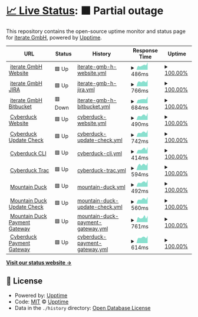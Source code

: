 # [📈 Live Status](https://iterate-ch.github.io/upptime/): <!--live status--> **🟧 Partial outage**

This repository contains the open-source uptime monitor and status page for [iterate GmbH](https://iterate.ch), powered by [Upptime](https://iterate-ch.github.io/upptime/).

<!--start: status pages-->
<!-- This summary is generated by Upptime (https://github.com/upptime/upptime) -->
<!-- Do not edit this manually, your changes will be overwritten -->
<!-- prettier-ignore -->
| URL | Status | History | Response Time | Uptime |
| --- | ------ | ------- | ------------- | ------ |
| <img alt="" src="https://favicons.githubusercontent.com/iterate.ch" height="13"> [iterate GmbH Website](https://iterate.ch/) | 🟩 Up | [iterate-gmb-h-website.yml](https://github.com/iterate-ch/upptime/commits/HEAD/history/iterate-gmb-h-website.yml) | <details><summary><img alt="Response time graph" src="./graphs/iterate-gmb-h-website/response-time-week.png" height="20"> 486ms</summary><br><a href="https://iterate-ch.github.io/upptime/history/iterate-gmb-h-website"><img alt="Response time 479" src="https://img.shields.io/endpoint?url=https%3A%2F%2Fraw.githubusercontent.com%2Fiterate-ch%2Fupptime%2FHEAD%2Fapi%2Fiterate-gmb-h-website%2Fresponse-time.json"></a><br><a href="https://iterate-ch.github.io/upptime/history/iterate-gmb-h-website"><img alt="24-hour response time 793" src="https://img.shields.io/endpoint?url=https%3A%2F%2Fraw.githubusercontent.com%2Fiterate-ch%2Fupptime%2FHEAD%2Fapi%2Fiterate-gmb-h-website%2Fresponse-time-day.json"></a><br><a href="https://iterate-ch.github.io/upptime/history/iterate-gmb-h-website"><img alt="7-day response time 486" src="https://img.shields.io/endpoint?url=https%3A%2F%2Fraw.githubusercontent.com%2Fiterate-ch%2Fupptime%2FHEAD%2Fapi%2Fiterate-gmb-h-website%2Fresponse-time-week.json"></a><br><a href="https://iterate-ch.github.io/upptime/history/iterate-gmb-h-website"><img alt="30-day response time 424" src="https://img.shields.io/endpoint?url=https%3A%2F%2Fraw.githubusercontent.com%2Fiterate-ch%2Fupptime%2FHEAD%2Fapi%2Fiterate-gmb-h-website%2Fresponse-time-month.json"></a><br><a href="https://iterate-ch.github.io/upptime/history/iterate-gmb-h-website"><img alt="1-year response time 479" src="https://img.shields.io/endpoint?url=https%3A%2F%2Fraw.githubusercontent.com%2Fiterate-ch%2Fupptime%2FHEAD%2Fapi%2Fiterate-gmb-h-website%2Fresponse-time-year.json"></a></details> | <details><summary><a href="https://iterate-ch.github.io/upptime/history/iterate-gmb-h-website">100.00%</a></summary><a href="https://iterate-ch.github.io/upptime/history/iterate-gmb-h-website"><img alt="All-time uptime 99.98%" src="https://img.shields.io/endpoint?url=https%3A%2F%2Fraw.githubusercontent.com%2Fiterate-ch%2Fupptime%2FHEAD%2Fapi%2Fiterate-gmb-h-website%2Fuptime.json"></a><br><a href="https://iterate-ch.github.io/upptime/history/iterate-gmb-h-website"><img alt="24-hour uptime 100.00%" src="https://img.shields.io/endpoint?url=https%3A%2F%2Fraw.githubusercontent.com%2Fiterate-ch%2Fupptime%2FHEAD%2Fapi%2Fiterate-gmb-h-website%2Fuptime-day.json"></a><br><a href="https://iterate-ch.github.io/upptime/history/iterate-gmb-h-website"><img alt="7-day uptime 100.00%" src="https://img.shields.io/endpoint?url=https%3A%2F%2Fraw.githubusercontent.com%2Fiterate-ch%2Fupptime%2FHEAD%2Fapi%2Fiterate-gmb-h-website%2Fuptime-week.json"></a><br><a href="https://iterate-ch.github.io/upptime/history/iterate-gmb-h-website"><img alt="30-day uptime 100.00%" src="https://img.shields.io/endpoint?url=https%3A%2F%2Fraw.githubusercontent.com%2Fiterate-ch%2Fupptime%2FHEAD%2Fapi%2Fiterate-gmb-h-website%2Fuptime-month.json"></a><br><a href="https://iterate-ch.github.io/upptime/history/iterate-gmb-h-website"><img alt="1-year uptime 99.98%" src="https://img.shields.io/endpoint?url=https%3A%2F%2Fraw.githubusercontent.com%2Fiterate-ch%2Fupptime%2FHEAD%2Fapi%2Fiterate-gmb-h-website%2Fuptime-year.json"></a></details>
| <img alt="" src="https://favicons.githubusercontent.com/jira.iterate.ch" height="13"> [iterate GmbH JIRA](https://jira.iterate.ch/) | 🟩 Up | [iterate-gmb-h-jira.yml](https://github.com/iterate-ch/upptime/commits/HEAD/history/iterate-gmb-h-jira.yml) | <details><summary><img alt="Response time graph" src="./graphs/iterate-gmb-h-jira/response-time-week.png" height="20"> 766ms</summary><br><a href="https://iterate-ch.github.io/upptime/history/iterate-gmb-h-jira"><img alt="Response time 801" src="https://img.shields.io/endpoint?url=https%3A%2F%2Fraw.githubusercontent.com%2Fiterate-ch%2Fupptime%2FHEAD%2Fapi%2Fiterate-gmb-h-jira%2Fresponse-time.json"></a><br><a href="https://iterate-ch.github.io/upptime/history/iterate-gmb-h-jira"><img alt="24-hour response time 1037" src="https://img.shields.io/endpoint?url=https%3A%2F%2Fraw.githubusercontent.com%2Fiterate-ch%2Fupptime%2FHEAD%2Fapi%2Fiterate-gmb-h-jira%2Fresponse-time-day.json"></a><br><a href="https://iterate-ch.github.io/upptime/history/iterate-gmb-h-jira"><img alt="7-day response time 766" src="https://img.shields.io/endpoint?url=https%3A%2F%2Fraw.githubusercontent.com%2Fiterate-ch%2Fupptime%2FHEAD%2Fapi%2Fiterate-gmb-h-jira%2Fresponse-time-week.json"></a><br><a href="https://iterate-ch.github.io/upptime/history/iterate-gmb-h-jira"><img alt="30-day response time 854" src="https://img.shields.io/endpoint?url=https%3A%2F%2Fraw.githubusercontent.com%2Fiterate-ch%2Fupptime%2FHEAD%2Fapi%2Fiterate-gmb-h-jira%2Fresponse-time-month.json"></a><br><a href="https://iterate-ch.github.io/upptime/history/iterate-gmb-h-jira"><img alt="1-year response time 801" src="https://img.shields.io/endpoint?url=https%3A%2F%2Fraw.githubusercontent.com%2Fiterate-ch%2Fupptime%2FHEAD%2Fapi%2Fiterate-gmb-h-jira%2Fresponse-time-year.json"></a></details> | <details><summary><a href="https://iterate-ch.github.io/upptime/history/iterate-gmb-h-jira">100.00%</a></summary><a href="https://iterate-ch.github.io/upptime/history/iterate-gmb-h-jira"><img alt="All-time uptime 99.11%" src="https://img.shields.io/endpoint?url=https%3A%2F%2Fraw.githubusercontent.com%2Fiterate-ch%2Fupptime%2FHEAD%2Fapi%2Fiterate-gmb-h-jira%2Fuptime.json"></a><br><a href="https://iterate-ch.github.io/upptime/history/iterate-gmb-h-jira"><img alt="24-hour uptime 100.00%" src="https://img.shields.io/endpoint?url=https%3A%2F%2Fraw.githubusercontent.com%2Fiterate-ch%2Fupptime%2FHEAD%2Fapi%2Fiterate-gmb-h-jira%2Fuptime-day.json"></a><br><a href="https://iterate-ch.github.io/upptime/history/iterate-gmb-h-jira"><img alt="7-day uptime 100.00%" src="https://img.shields.io/endpoint?url=https%3A%2F%2Fraw.githubusercontent.com%2Fiterate-ch%2Fupptime%2FHEAD%2Fapi%2Fiterate-gmb-h-jira%2Fuptime-week.json"></a><br><a href="https://iterate-ch.github.io/upptime/history/iterate-gmb-h-jira"><img alt="30-day uptime 99.02%" src="https://img.shields.io/endpoint?url=https%3A%2F%2Fraw.githubusercontent.com%2Fiterate-ch%2Fupptime%2FHEAD%2Fapi%2Fiterate-gmb-h-jira%2Fuptime-month.json"></a><br><a href="https://iterate-ch.github.io/upptime/history/iterate-gmb-h-jira"><img alt="1-year uptime 99.11%" src="https://img.shields.io/endpoint?url=https%3A%2F%2Fraw.githubusercontent.com%2Fiterate-ch%2Fupptime%2FHEAD%2Fapi%2Fiterate-gmb-h-jira%2Fuptime-year.json"></a></details>
| <img alt="" src="https://favicons.githubusercontent.com/g.iterate.ch" height="13"> [iterate GmbH Bitbucket](https://g.iterate.ch/) | 🟥 Down | [iterate-gmb-h-bitbucket.yml](https://github.com/iterate-ch/upptime/commits/HEAD/history/iterate-gmb-h-bitbucket.yml) | <details><summary><img alt="Response time graph" src="./graphs/iterate-gmb-h-bitbucket/response-time-week.png" height="20"> 684ms</summary><br><a href="https://iterate-ch.github.io/upptime/history/iterate-gmb-h-bitbucket"><img alt="Response time 656" src="https://img.shields.io/endpoint?url=https%3A%2F%2Fraw.githubusercontent.com%2Fiterate-ch%2Fupptime%2FHEAD%2Fapi%2Fiterate-gmb-h-bitbucket%2Fresponse-time.json"></a><br><a href="https://iterate-ch.github.io/upptime/history/iterate-gmb-h-bitbucket"><img alt="24-hour response time 1060" src="https://img.shields.io/endpoint?url=https%3A%2F%2Fraw.githubusercontent.com%2Fiterate-ch%2Fupptime%2FHEAD%2Fapi%2Fiterate-gmb-h-bitbucket%2Fresponse-time-day.json"></a><br><a href="https://iterate-ch.github.io/upptime/history/iterate-gmb-h-bitbucket"><img alt="7-day response time 684" src="https://img.shields.io/endpoint?url=https%3A%2F%2Fraw.githubusercontent.com%2Fiterate-ch%2Fupptime%2FHEAD%2Fapi%2Fiterate-gmb-h-bitbucket%2Fresponse-time-week.json"></a><br><a href="https://iterate-ch.github.io/upptime/history/iterate-gmb-h-bitbucket"><img alt="30-day response time 661" src="https://img.shields.io/endpoint?url=https%3A%2F%2Fraw.githubusercontent.com%2Fiterate-ch%2Fupptime%2FHEAD%2Fapi%2Fiterate-gmb-h-bitbucket%2Fresponse-time-month.json"></a><br><a href="https://iterate-ch.github.io/upptime/history/iterate-gmb-h-bitbucket"><img alt="1-year response time 656" src="https://img.shields.io/endpoint?url=https%3A%2F%2Fraw.githubusercontent.com%2Fiterate-ch%2Fupptime%2FHEAD%2Fapi%2Fiterate-gmb-h-bitbucket%2Fresponse-time-year.json"></a></details> | <details><summary><a href="https://iterate-ch.github.io/upptime/history/iterate-gmb-h-bitbucket">100.00%</a></summary><a href="https://iterate-ch.github.io/upptime/history/iterate-gmb-h-bitbucket"><img alt="All-time uptime 77.23%" src="https://img.shields.io/endpoint?url=https%3A%2F%2Fraw.githubusercontent.com%2Fiterate-ch%2Fupptime%2FHEAD%2Fapi%2Fiterate-gmb-h-bitbucket%2Fuptime.json"></a><br><a href="https://iterate-ch.github.io/upptime/history/iterate-gmb-h-bitbucket"><img alt="24-hour uptime 100.00%" src="https://img.shields.io/endpoint?url=https%3A%2F%2Fraw.githubusercontent.com%2Fiterate-ch%2Fupptime%2FHEAD%2Fapi%2Fiterate-gmb-h-bitbucket%2Fuptime-day.json"></a><br><a href="https://iterate-ch.github.io/upptime/history/iterate-gmb-h-bitbucket"><img alt="7-day uptime 100.00%" src="https://img.shields.io/endpoint?url=https%3A%2F%2Fraw.githubusercontent.com%2Fiterate-ch%2Fupptime%2FHEAD%2Fapi%2Fiterate-gmb-h-bitbucket%2Fuptime-week.json"></a><br><a href="https://iterate-ch.github.io/upptime/history/iterate-gmb-h-bitbucket"><img alt="30-day uptime 100.00%" src="https://img.shields.io/endpoint?url=https%3A%2F%2Fraw.githubusercontent.com%2Fiterate-ch%2Fupptime%2FHEAD%2Fapi%2Fiterate-gmb-h-bitbucket%2Fuptime-month.json"></a><br><a href="https://iterate-ch.github.io/upptime/history/iterate-gmb-h-bitbucket"><img alt="1-year uptime 77.23%" src="https://img.shields.io/endpoint?url=https%3A%2F%2Fraw.githubusercontent.com%2Fiterate-ch%2Fupptime%2FHEAD%2Fapi%2Fiterate-gmb-h-bitbucket%2Fuptime-year.json"></a></details>
| <img alt="" src="https://favicons.githubusercontent.com/cyberduck.io" height="13"> [Cyberduck Website](https://cyberduck.io/) | 🟩 Up | [cyberduck-website.yml](https://github.com/iterate-ch/upptime/commits/HEAD/history/cyberduck-website.yml) | <details><summary><img alt="Response time graph" src="./graphs/cyberduck-website/response-time-week.png" height="20"> 490ms</summary><br><a href="https://iterate-ch.github.io/upptime/history/cyberduck-website"><img alt="Response time 469" src="https://img.shields.io/endpoint?url=https%3A%2F%2Fraw.githubusercontent.com%2Fiterate-ch%2Fupptime%2FHEAD%2Fapi%2Fcyberduck-website%2Fresponse-time.json"></a><br><a href="https://iterate-ch.github.io/upptime/history/cyberduck-website"><img alt="24-hour response time 735" src="https://img.shields.io/endpoint?url=https%3A%2F%2Fraw.githubusercontent.com%2Fiterate-ch%2Fupptime%2FHEAD%2Fapi%2Fcyberduck-website%2Fresponse-time-day.json"></a><br><a href="https://iterate-ch.github.io/upptime/history/cyberduck-website"><img alt="7-day response time 490" src="https://img.shields.io/endpoint?url=https%3A%2F%2Fraw.githubusercontent.com%2Fiterate-ch%2Fupptime%2FHEAD%2Fapi%2Fcyberduck-website%2Fresponse-time-week.json"></a><br><a href="https://iterate-ch.github.io/upptime/history/cyberduck-website"><img alt="30-day response time 452" src="https://img.shields.io/endpoint?url=https%3A%2F%2Fraw.githubusercontent.com%2Fiterate-ch%2Fupptime%2FHEAD%2Fapi%2Fcyberduck-website%2Fresponse-time-month.json"></a><br><a href="https://iterate-ch.github.io/upptime/history/cyberduck-website"><img alt="1-year response time 469" src="https://img.shields.io/endpoint?url=https%3A%2F%2Fraw.githubusercontent.com%2Fiterate-ch%2Fupptime%2FHEAD%2Fapi%2Fcyberduck-website%2Fresponse-time-year.json"></a></details> | <details><summary><a href="https://iterate-ch.github.io/upptime/history/cyberduck-website">100.00%</a></summary><a href="https://iterate-ch.github.io/upptime/history/cyberduck-website"><img alt="All-time uptime 99.98%" src="https://img.shields.io/endpoint?url=https%3A%2F%2Fraw.githubusercontent.com%2Fiterate-ch%2Fupptime%2FHEAD%2Fapi%2Fcyberduck-website%2Fuptime.json"></a><br><a href="https://iterate-ch.github.io/upptime/history/cyberduck-website"><img alt="24-hour uptime 100.00%" src="https://img.shields.io/endpoint?url=https%3A%2F%2Fraw.githubusercontent.com%2Fiterate-ch%2Fupptime%2FHEAD%2Fapi%2Fcyberduck-website%2Fuptime-day.json"></a><br><a href="https://iterate-ch.github.io/upptime/history/cyberduck-website"><img alt="7-day uptime 100.00%" src="https://img.shields.io/endpoint?url=https%3A%2F%2Fraw.githubusercontent.com%2Fiterate-ch%2Fupptime%2FHEAD%2Fapi%2Fcyberduck-website%2Fuptime-week.json"></a><br><a href="https://iterate-ch.github.io/upptime/history/cyberduck-website"><img alt="30-day uptime 100.00%" src="https://img.shields.io/endpoint?url=https%3A%2F%2Fraw.githubusercontent.com%2Fiterate-ch%2Fupptime%2FHEAD%2Fapi%2Fcyberduck-website%2Fuptime-month.json"></a><br><a href="https://iterate-ch.github.io/upptime/history/cyberduck-website"><img alt="1-year uptime 99.98%" src="https://img.shields.io/endpoint?url=https%3A%2F%2Fraw.githubusercontent.com%2Fiterate-ch%2Fupptime%2FHEAD%2Fapi%2Fcyberduck-website%2Fuptime-year.json"></a></details>
| <img alt="" src="https://favicons.githubusercontent.com/version.cyberduck.io" height="13"> [Cyberduck Update Check](https://version.cyberduck.io/) | 🟩 Up | [cyberduck-update-check.yml](https://github.com/iterate-ch/upptime/commits/HEAD/history/cyberduck-update-check.yml) | <details><summary><img alt="Response time graph" src="./graphs/cyberduck-update-check/response-time-week.png" height="20"> 742ms</summary><br><a href="https://iterate-ch.github.io/upptime/history/cyberduck-update-check"><img alt="Response time 700" src="https://img.shields.io/endpoint?url=https%3A%2F%2Fraw.githubusercontent.com%2Fiterate-ch%2Fupptime%2FHEAD%2Fapi%2Fcyberduck-update-check%2Fresponse-time.json"></a><br><a href="https://iterate-ch.github.io/upptime/history/cyberduck-update-check"><img alt="24-hour response time 1103" src="https://img.shields.io/endpoint?url=https%3A%2F%2Fraw.githubusercontent.com%2Fiterate-ch%2Fupptime%2FHEAD%2Fapi%2Fcyberduck-update-check%2Fresponse-time-day.json"></a><br><a href="https://iterate-ch.github.io/upptime/history/cyberduck-update-check"><img alt="7-day response time 742" src="https://img.shields.io/endpoint?url=https%3A%2F%2Fraw.githubusercontent.com%2Fiterate-ch%2Fupptime%2FHEAD%2Fapi%2Fcyberduck-update-check%2Fresponse-time-week.json"></a><br><a href="https://iterate-ch.github.io/upptime/history/cyberduck-update-check"><img alt="30-day response time 688" src="https://img.shields.io/endpoint?url=https%3A%2F%2Fraw.githubusercontent.com%2Fiterate-ch%2Fupptime%2FHEAD%2Fapi%2Fcyberduck-update-check%2Fresponse-time-month.json"></a><br><a href="https://iterate-ch.github.io/upptime/history/cyberduck-update-check"><img alt="1-year response time 700" src="https://img.shields.io/endpoint?url=https%3A%2F%2Fraw.githubusercontent.com%2Fiterate-ch%2Fupptime%2FHEAD%2Fapi%2Fcyberduck-update-check%2Fresponse-time-year.json"></a></details> | <details><summary><a href="https://iterate-ch.github.io/upptime/history/cyberduck-update-check">100.00%</a></summary><a href="https://iterate-ch.github.io/upptime/history/cyberduck-update-check"><img alt="All-time uptime 99.97%" src="https://img.shields.io/endpoint?url=https%3A%2F%2Fraw.githubusercontent.com%2Fiterate-ch%2Fupptime%2FHEAD%2Fapi%2Fcyberduck-update-check%2Fuptime.json"></a><br><a href="https://iterate-ch.github.io/upptime/history/cyberduck-update-check"><img alt="24-hour uptime 100.00%" src="https://img.shields.io/endpoint?url=https%3A%2F%2Fraw.githubusercontent.com%2Fiterate-ch%2Fupptime%2FHEAD%2Fapi%2Fcyberduck-update-check%2Fuptime-day.json"></a><br><a href="https://iterate-ch.github.io/upptime/history/cyberduck-update-check"><img alt="7-day uptime 100.00%" src="https://img.shields.io/endpoint?url=https%3A%2F%2Fraw.githubusercontent.com%2Fiterate-ch%2Fupptime%2FHEAD%2Fapi%2Fcyberduck-update-check%2Fuptime-week.json"></a><br><a href="https://iterate-ch.github.io/upptime/history/cyberduck-update-check"><img alt="30-day uptime 100.00%" src="https://img.shields.io/endpoint?url=https%3A%2F%2Fraw.githubusercontent.com%2Fiterate-ch%2Fupptime%2FHEAD%2Fapi%2Fcyberduck-update-check%2Fuptime-month.json"></a><br><a href="https://iterate-ch.github.io/upptime/history/cyberduck-update-check"><img alt="1-year uptime 99.97%" src="https://img.shields.io/endpoint?url=https%3A%2F%2Fraw.githubusercontent.com%2Fiterate-ch%2Fupptime%2FHEAD%2Fapi%2Fcyberduck-update-check%2Fuptime-year.json"></a></details>
| <img alt="" src="https://favicons.githubusercontent.com/duck.sh" height="13"> [Cyberduck CLI](https://duck.sh/) | 🟩 Up | [cyberduck-cli.yml](https://github.com/iterate-ch/upptime/commits/HEAD/history/cyberduck-cli.yml) | <details><summary><img alt="Response time graph" src="./graphs/cyberduck-cli/response-time-week.png" height="20"> 414ms</summary><br><a href="https://iterate-ch.github.io/upptime/history/cyberduck-cli"><img alt="Response time 409" src="https://img.shields.io/endpoint?url=https%3A%2F%2Fraw.githubusercontent.com%2Fiterate-ch%2Fupptime%2FHEAD%2Fapi%2Fcyberduck-cli%2Fresponse-time.json"></a><br><a href="https://iterate-ch.github.io/upptime/history/cyberduck-cli"><img alt="24-hour response time 612" src="https://img.shields.io/endpoint?url=https%3A%2F%2Fraw.githubusercontent.com%2Fiterate-ch%2Fupptime%2FHEAD%2Fapi%2Fcyberduck-cli%2Fresponse-time-day.json"></a><br><a href="https://iterate-ch.github.io/upptime/history/cyberduck-cli"><img alt="7-day response time 414" src="https://img.shields.io/endpoint?url=https%3A%2F%2Fraw.githubusercontent.com%2Fiterate-ch%2Fupptime%2FHEAD%2Fapi%2Fcyberduck-cli%2Fresponse-time-week.json"></a><br><a href="https://iterate-ch.github.io/upptime/history/cyberduck-cli"><img alt="30-day response time 394" src="https://img.shields.io/endpoint?url=https%3A%2F%2Fraw.githubusercontent.com%2Fiterate-ch%2Fupptime%2FHEAD%2Fapi%2Fcyberduck-cli%2Fresponse-time-month.json"></a><br><a href="https://iterate-ch.github.io/upptime/history/cyberduck-cli"><img alt="1-year response time 409" src="https://img.shields.io/endpoint?url=https%3A%2F%2Fraw.githubusercontent.com%2Fiterate-ch%2Fupptime%2FHEAD%2Fapi%2Fcyberduck-cli%2Fresponse-time-year.json"></a></details> | <details><summary><a href="https://iterate-ch.github.io/upptime/history/cyberduck-cli">100.00%</a></summary><a href="https://iterate-ch.github.io/upptime/history/cyberduck-cli"><img alt="All-time uptime 99.97%" src="https://img.shields.io/endpoint?url=https%3A%2F%2Fraw.githubusercontent.com%2Fiterate-ch%2Fupptime%2FHEAD%2Fapi%2Fcyberduck-cli%2Fuptime.json"></a><br><a href="https://iterate-ch.github.io/upptime/history/cyberduck-cli"><img alt="24-hour uptime 100.00%" src="https://img.shields.io/endpoint?url=https%3A%2F%2Fraw.githubusercontent.com%2Fiterate-ch%2Fupptime%2FHEAD%2Fapi%2Fcyberduck-cli%2Fuptime-day.json"></a><br><a href="https://iterate-ch.github.io/upptime/history/cyberduck-cli"><img alt="7-day uptime 100.00%" src="https://img.shields.io/endpoint?url=https%3A%2F%2Fraw.githubusercontent.com%2Fiterate-ch%2Fupptime%2FHEAD%2Fapi%2Fcyberduck-cli%2Fuptime-week.json"></a><br><a href="https://iterate-ch.github.io/upptime/history/cyberduck-cli"><img alt="30-day uptime 100.00%" src="https://img.shields.io/endpoint?url=https%3A%2F%2Fraw.githubusercontent.com%2Fiterate-ch%2Fupptime%2FHEAD%2Fapi%2Fcyberduck-cli%2Fuptime-month.json"></a><br><a href="https://iterate-ch.github.io/upptime/history/cyberduck-cli"><img alt="1-year uptime 99.97%" src="https://img.shields.io/endpoint?url=https%3A%2F%2Fraw.githubusercontent.com%2Fiterate-ch%2Fupptime%2FHEAD%2Fapi%2Fcyberduck-cli%2Fuptime-year.json"></a></details>
| <img alt="" src="https://favicons.githubusercontent.com/trac.cyberduck.io" height="13"> [Cyberduck Trac](https://trac.cyberduck.io/) | 🟩 Up | [cyberduck-trac.yml](https://github.com/iterate-ch/upptime/commits/HEAD/history/cyberduck-trac.yml) | <details><summary><img alt="Response time graph" src="./graphs/cyberduck-trac/response-time-week.png" height="20"> 594ms</summary><br><a href="https://iterate-ch.github.io/upptime/history/cyberduck-trac"><img alt="Response time 566" src="https://img.shields.io/endpoint?url=https%3A%2F%2Fraw.githubusercontent.com%2Fiterate-ch%2Fupptime%2FHEAD%2Fapi%2Fcyberduck-trac%2Fresponse-time.json"></a><br><a href="https://iterate-ch.github.io/upptime/history/cyberduck-trac"><img alt="24-hour response time 773" src="https://img.shields.io/endpoint?url=https%3A%2F%2Fraw.githubusercontent.com%2Fiterate-ch%2Fupptime%2FHEAD%2Fapi%2Fcyberduck-trac%2Fresponse-time-day.json"></a><br><a href="https://iterate-ch.github.io/upptime/history/cyberduck-trac"><img alt="7-day response time 594" src="https://img.shields.io/endpoint?url=https%3A%2F%2Fraw.githubusercontent.com%2Fiterate-ch%2Fupptime%2FHEAD%2Fapi%2Fcyberduck-trac%2Fresponse-time-week.json"></a><br><a href="https://iterate-ch.github.io/upptime/history/cyberduck-trac"><img alt="30-day response time 552" src="https://img.shields.io/endpoint?url=https%3A%2F%2Fraw.githubusercontent.com%2Fiterate-ch%2Fupptime%2FHEAD%2Fapi%2Fcyberduck-trac%2Fresponse-time-month.json"></a><br><a href="https://iterate-ch.github.io/upptime/history/cyberduck-trac"><img alt="1-year response time 566" src="https://img.shields.io/endpoint?url=https%3A%2F%2Fraw.githubusercontent.com%2Fiterate-ch%2Fupptime%2FHEAD%2Fapi%2Fcyberduck-trac%2Fresponse-time-year.json"></a></details> | <details><summary><a href="https://iterate-ch.github.io/upptime/history/cyberduck-trac">100.00%</a></summary><a href="https://iterate-ch.github.io/upptime/history/cyberduck-trac"><img alt="All-time uptime 99.99%" src="https://img.shields.io/endpoint?url=https%3A%2F%2Fraw.githubusercontent.com%2Fiterate-ch%2Fupptime%2FHEAD%2Fapi%2Fcyberduck-trac%2Fuptime.json"></a><br><a href="https://iterate-ch.github.io/upptime/history/cyberduck-trac"><img alt="24-hour uptime 100.00%" src="https://img.shields.io/endpoint?url=https%3A%2F%2Fraw.githubusercontent.com%2Fiterate-ch%2Fupptime%2FHEAD%2Fapi%2Fcyberduck-trac%2Fuptime-day.json"></a><br><a href="https://iterate-ch.github.io/upptime/history/cyberduck-trac"><img alt="7-day uptime 100.00%" src="https://img.shields.io/endpoint?url=https%3A%2F%2Fraw.githubusercontent.com%2Fiterate-ch%2Fupptime%2FHEAD%2Fapi%2Fcyberduck-trac%2Fuptime-week.json"></a><br><a href="https://iterate-ch.github.io/upptime/history/cyberduck-trac"><img alt="30-day uptime 100.00%" src="https://img.shields.io/endpoint?url=https%3A%2F%2Fraw.githubusercontent.com%2Fiterate-ch%2Fupptime%2FHEAD%2Fapi%2Fcyberduck-trac%2Fuptime-month.json"></a><br><a href="https://iterate-ch.github.io/upptime/history/cyberduck-trac"><img alt="1-year uptime 99.99%" src="https://img.shields.io/endpoint?url=https%3A%2F%2Fraw.githubusercontent.com%2Fiterate-ch%2Fupptime%2FHEAD%2Fapi%2Fcyberduck-trac%2Fuptime-year.json"></a></details>
| <img alt="" src="https://favicons.githubusercontent.com/mountainduck.io" height="13"> [Mountain Duck](https://mountainduck.io/) | 🟩 Up | [mountain-duck.yml](https://github.com/iterate-ch/upptime/commits/HEAD/history/mountain-duck.yml) | <details><summary><img alt="Response time graph" src="./graphs/mountain-duck/response-time-week.png" height="20"> 492ms</summary><br><a href="https://iterate-ch.github.io/upptime/history/mountain-duck"><img alt="Response time 468" src="https://img.shields.io/endpoint?url=https%3A%2F%2Fraw.githubusercontent.com%2Fiterate-ch%2Fupptime%2FHEAD%2Fapi%2Fmountain-duck%2Fresponse-time.json"></a><br><a href="https://iterate-ch.github.io/upptime/history/mountain-duck"><img alt="24-hour response time 769" src="https://img.shields.io/endpoint?url=https%3A%2F%2Fraw.githubusercontent.com%2Fiterate-ch%2Fupptime%2FHEAD%2Fapi%2Fmountain-duck%2Fresponse-time-day.json"></a><br><a href="https://iterate-ch.github.io/upptime/history/mountain-duck"><img alt="7-day response time 492" src="https://img.shields.io/endpoint?url=https%3A%2F%2Fraw.githubusercontent.com%2Fiterate-ch%2Fupptime%2FHEAD%2Fapi%2Fmountain-duck%2Fresponse-time-week.json"></a><br><a href="https://iterate-ch.github.io/upptime/history/mountain-duck"><img alt="30-day response time 450" src="https://img.shields.io/endpoint?url=https%3A%2F%2Fraw.githubusercontent.com%2Fiterate-ch%2Fupptime%2FHEAD%2Fapi%2Fmountain-duck%2Fresponse-time-month.json"></a><br><a href="https://iterate-ch.github.io/upptime/history/mountain-duck"><img alt="1-year response time 468" src="https://img.shields.io/endpoint?url=https%3A%2F%2Fraw.githubusercontent.com%2Fiterate-ch%2Fupptime%2FHEAD%2Fapi%2Fmountain-duck%2Fresponse-time-year.json"></a></details> | <details><summary><a href="https://iterate-ch.github.io/upptime/history/mountain-duck">100.00%</a></summary><a href="https://iterate-ch.github.io/upptime/history/mountain-duck"><img alt="All-time uptime 99.97%" src="https://img.shields.io/endpoint?url=https%3A%2F%2Fraw.githubusercontent.com%2Fiterate-ch%2Fupptime%2FHEAD%2Fapi%2Fmountain-duck%2Fuptime.json"></a><br><a href="https://iterate-ch.github.io/upptime/history/mountain-duck"><img alt="24-hour uptime 100.00%" src="https://img.shields.io/endpoint?url=https%3A%2F%2Fraw.githubusercontent.com%2Fiterate-ch%2Fupptime%2FHEAD%2Fapi%2Fmountain-duck%2Fuptime-day.json"></a><br><a href="https://iterate-ch.github.io/upptime/history/mountain-duck"><img alt="7-day uptime 100.00%" src="https://img.shields.io/endpoint?url=https%3A%2F%2Fraw.githubusercontent.com%2Fiterate-ch%2Fupptime%2FHEAD%2Fapi%2Fmountain-duck%2Fuptime-week.json"></a><br><a href="https://iterate-ch.github.io/upptime/history/mountain-duck"><img alt="30-day uptime 100.00%" src="https://img.shields.io/endpoint?url=https%3A%2F%2Fraw.githubusercontent.com%2Fiterate-ch%2Fupptime%2FHEAD%2Fapi%2Fmountain-duck%2Fuptime-month.json"></a><br><a href="https://iterate-ch.github.io/upptime/history/mountain-duck"><img alt="1-year uptime 99.97%" src="https://img.shields.io/endpoint?url=https%3A%2F%2Fraw.githubusercontent.com%2Fiterate-ch%2Fupptime%2FHEAD%2Fapi%2Fmountain-duck%2Fuptime-year.json"></a></details>
| <img alt="" src="https://favicons.githubusercontent.com/version.mountainduck.io" height="13"> [Mountain Duck Update Check](https://version.mountainduck.io/) | 🟩 Up | [mountain-duck-update-check.yml](https://github.com/iterate-ch/upptime/commits/HEAD/history/mountain-duck-update-check.yml) | <details><summary><img alt="Response time graph" src="./graphs/mountain-duck-update-check/response-time-week.png" height="20"> 560ms</summary><br><a href="https://iterate-ch.github.io/upptime/history/mountain-duck-update-check"><img alt="Response time 537" src="https://img.shields.io/endpoint?url=https%3A%2F%2Fraw.githubusercontent.com%2Fiterate-ch%2Fupptime%2FHEAD%2Fapi%2Fmountain-duck-update-check%2Fresponse-time.json"></a><br><a href="https://iterate-ch.github.io/upptime/history/mountain-duck-update-check"><img alt="24-hour response time 807" src="https://img.shields.io/endpoint?url=https%3A%2F%2Fraw.githubusercontent.com%2Fiterate-ch%2Fupptime%2FHEAD%2Fapi%2Fmountain-duck-update-check%2Fresponse-time-day.json"></a><br><a href="https://iterate-ch.github.io/upptime/history/mountain-duck-update-check"><img alt="7-day response time 560" src="https://img.shields.io/endpoint?url=https%3A%2F%2Fraw.githubusercontent.com%2Fiterate-ch%2Fupptime%2FHEAD%2Fapi%2Fmountain-duck-update-check%2Fresponse-time-week.json"></a><br><a href="https://iterate-ch.github.io/upptime/history/mountain-duck-update-check"><img alt="30-day response time 530" src="https://img.shields.io/endpoint?url=https%3A%2F%2Fraw.githubusercontent.com%2Fiterate-ch%2Fupptime%2FHEAD%2Fapi%2Fmountain-duck-update-check%2Fresponse-time-month.json"></a><br><a href="https://iterate-ch.github.io/upptime/history/mountain-duck-update-check"><img alt="1-year response time 537" src="https://img.shields.io/endpoint?url=https%3A%2F%2Fraw.githubusercontent.com%2Fiterate-ch%2Fupptime%2FHEAD%2Fapi%2Fmountain-duck-update-check%2Fresponse-time-year.json"></a></details> | <details><summary><a href="https://iterate-ch.github.io/upptime/history/mountain-duck-update-check">100.00%</a></summary><a href="https://iterate-ch.github.io/upptime/history/mountain-duck-update-check"><img alt="All-time uptime 99.97%" src="https://img.shields.io/endpoint?url=https%3A%2F%2Fraw.githubusercontent.com%2Fiterate-ch%2Fupptime%2FHEAD%2Fapi%2Fmountain-duck-update-check%2Fuptime.json"></a><br><a href="https://iterate-ch.github.io/upptime/history/mountain-duck-update-check"><img alt="24-hour uptime 100.00%" src="https://img.shields.io/endpoint?url=https%3A%2F%2Fraw.githubusercontent.com%2Fiterate-ch%2Fupptime%2FHEAD%2Fapi%2Fmountain-duck-update-check%2Fuptime-day.json"></a><br><a href="https://iterate-ch.github.io/upptime/history/mountain-duck-update-check"><img alt="7-day uptime 100.00%" src="https://img.shields.io/endpoint?url=https%3A%2F%2Fraw.githubusercontent.com%2Fiterate-ch%2Fupptime%2FHEAD%2Fapi%2Fmountain-duck-update-check%2Fuptime-week.json"></a><br><a href="https://iterate-ch.github.io/upptime/history/mountain-duck-update-check"><img alt="30-day uptime 100.00%" src="https://img.shields.io/endpoint?url=https%3A%2F%2Fraw.githubusercontent.com%2Fiterate-ch%2Fupptime%2FHEAD%2Fapi%2Fmountain-duck-update-check%2Fuptime-month.json"></a><br><a href="https://iterate-ch.github.io/upptime/history/mountain-duck-update-check"><img alt="1-year uptime 99.97%" src="https://img.shields.io/endpoint?url=https%3A%2F%2Fraw.githubusercontent.com%2Fiterate-ch%2Fupptime%2FHEAD%2Fapi%2Fmountain-duck-update-check%2Fuptime-year.json"></a></details>
| <img alt="" src="https://favicons.githubusercontent.com/reg.mountainduck.io" height="13"> [Mountain Duck Payment Gateway](https://reg.mountainduck.io/payment) | 🟩 Up | [mountain-duck-payment-gateway.yml](https://github.com/iterate-ch/upptime/commits/HEAD/history/mountain-duck-payment-gateway.yml) | <details><summary><img alt="Response time graph" src="./graphs/mountain-duck-payment-gateway/response-time-week.png" height="20"> 761ms</summary><br><a href="https://iterate-ch.github.io/upptime/history/mountain-duck-payment-gateway"><img alt="Response time 853" src="https://img.shields.io/endpoint?url=https%3A%2F%2Fraw.githubusercontent.com%2Fiterate-ch%2Fupptime%2FHEAD%2Fapi%2Fmountain-duck-payment-gateway%2Fresponse-time.json"></a><br><a href="https://iterate-ch.github.io/upptime/history/mountain-duck-payment-gateway"><img alt="24-hour response time 1011" src="https://img.shields.io/endpoint?url=https%3A%2F%2Fraw.githubusercontent.com%2Fiterate-ch%2Fupptime%2FHEAD%2Fapi%2Fmountain-duck-payment-gateway%2Fresponse-time-day.json"></a><br><a href="https://iterate-ch.github.io/upptime/history/mountain-duck-payment-gateway"><img alt="7-day response time 761" src="https://img.shields.io/endpoint?url=https%3A%2F%2Fraw.githubusercontent.com%2Fiterate-ch%2Fupptime%2FHEAD%2Fapi%2Fmountain-duck-payment-gateway%2Fresponse-time-week.json"></a><br><a href="https://iterate-ch.github.io/upptime/history/mountain-duck-payment-gateway"><img alt="30-day response time 807" src="https://img.shields.io/endpoint?url=https%3A%2F%2Fraw.githubusercontent.com%2Fiterate-ch%2Fupptime%2FHEAD%2Fapi%2Fmountain-duck-payment-gateway%2Fresponse-time-month.json"></a><br><a href="https://iterate-ch.github.io/upptime/history/mountain-duck-payment-gateway"><img alt="1-year response time 853" src="https://img.shields.io/endpoint?url=https%3A%2F%2Fraw.githubusercontent.com%2Fiterate-ch%2Fupptime%2FHEAD%2Fapi%2Fmountain-duck-payment-gateway%2Fresponse-time-year.json"></a></details> | <details><summary><a href="https://iterate-ch.github.io/upptime/history/mountain-duck-payment-gateway">100.00%</a></summary><a href="https://iterate-ch.github.io/upptime/history/mountain-duck-payment-gateway"><img alt="All-time uptime 99.98%" src="https://img.shields.io/endpoint?url=https%3A%2F%2Fraw.githubusercontent.com%2Fiterate-ch%2Fupptime%2FHEAD%2Fapi%2Fmountain-duck-payment-gateway%2Fuptime.json"></a><br><a href="https://iterate-ch.github.io/upptime/history/mountain-duck-payment-gateway"><img alt="24-hour uptime 100.00%" src="https://img.shields.io/endpoint?url=https%3A%2F%2Fraw.githubusercontent.com%2Fiterate-ch%2Fupptime%2FHEAD%2Fapi%2Fmountain-duck-payment-gateway%2Fuptime-day.json"></a><br><a href="https://iterate-ch.github.io/upptime/history/mountain-duck-payment-gateway"><img alt="7-day uptime 100.00%" src="https://img.shields.io/endpoint?url=https%3A%2F%2Fraw.githubusercontent.com%2Fiterate-ch%2Fupptime%2FHEAD%2Fapi%2Fmountain-duck-payment-gateway%2Fuptime-week.json"></a><br><a href="https://iterate-ch.github.io/upptime/history/mountain-duck-payment-gateway"><img alt="30-day uptime 100.00%" src="https://img.shields.io/endpoint?url=https%3A%2F%2Fraw.githubusercontent.com%2Fiterate-ch%2Fupptime%2FHEAD%2Fapi%2Fmountain-duck-payment-gateway%2Fuptime-month.json"></a><br><a href="https://iterate-ch.github.io/upptime/history/mountain-duck-payment-gateway"><img alt="1-year uptime 99.98%" src="https://img.shields.io/endpoint?url=https%3A%2F%2Fraw.githubusercontent.com%2Fiterate-ch%2Fupptime%2FHEAD%2Fapi%2Fmountain-duck-payment-gateway%2Fuptime-year.json"></a></details>
| <img alt="" src="https://favicons.githubusercontent.com/reg.cyberduck.io" height="13"> [Cyberduck Payment Gateway](https://reg.cyberduck.io/payment) | 🟩 Up | [cyberduck-payment-gateway.yml](https://github.com/iterate-ch/upptime/commits/HEAD/history/cyberduck-payment-gateway.yml) | <details><summary><img alt="Response time graph" src="./graphs/cyberduck-payment-gateway/response-time-week.png" height="20"> 614ms</summary><br><a href="https://iterate-ch.github.io/upptime/history/cyberduck-payment-gateway"><img alt="Response time 664" src="https://img.shields.io/endpoint?url=https%3A%2F%2Fraw.githubusercontent.com%2Fiterate-ch%2Fupptime%2FHEAD%2Fapi%2Fcyberduck-payment-gateway%2Fresponse-time.json"></a><br><a href="https://iterate-ch.github.io/upptime/history/cyberduck-payment-gateway"><img alt="24-hour response time 782" src="https://img.shields.io/endpoint?url=https%3A%2F%2Fraw.githubusercontent.com%2Fiterate-ch%2Fupptime%2FHEAD%2Fapi%2Fcyberduck-payment-gateway%2Fresponse-time-day.json"></a><br><a href="https://iterate-ch.github.io/upptime/history/cyberduck-payment-gateway"><img alt="7-day response time 614" src="https://img.shields.io/endpoint?url=https%3A%2F%2Fraw.githubusercontent.com%2Fiterate-ch%2Fupptime%2FHEAD%2Fapi%2Fcyberduck-payment-gateway%2Fresponse-time-week.json"></a><br><a href="https://iterate-ch.github.io/upptime/history/cyberduck-payment-gateway"><img alt="30-day response time 599" src="https://img.shields.io/endpoint?url=https%3A%2F%2Fraw.githubusercontent.com%2Fiterate-ch%2Fupptime%2FHEAD%2Fapi%2Fcyberduck-payment-gateway%2Fresponse-time-month.json"></a><br><a href="https://iterate-ch.github.io/upptime/history/cyberduck-payment-gateway"><img alt="1-year response time 664" src="https://img.shields.io/endpoint?url=https%3A%2F%2Fraw.githubusercontent.com%2Fiterate-ch%2Fupptime%2FHEAD%2Fapi%2Fcyberduck-payment-gateway%2Fresponse-time-year.json"></a></details> | <details><summary><a href="https://iterate-ch.github.io/upptime/history/cyberduck-payment-gateway">100.00%</a></summary><a href="https://iterate-ch.github.io/upptime/history/cyberduck-payment-gateway"><img alt="All-time uptime 96.73%" src="https://img.shields.io/endpoint?url=https%3A%2F%2Fraw.githubusercontent.com%2Fiterate-ch%2Fupptime%2FHEAD%2Fapi%2Fcyberduck-payment-gateway%2Fuptime.json"></a><br><a href="https://iterate-ch.github.io/upptime/history/cyberduck-payment-gateway"><img alt="24-hour uptime 100.00%" src="https://img.shields.io/endpoint?url=https%3A%2F%2Fraw.githubusercontent.com%2Fiterate-ch%2Fupptime%2FHEAD%2Fapi%2Fcyberduck-payment-gateway%2Fuptime-day.json"></a><br><a href="https://iterate-ch.github.io/upptime/history/cyberduck-payment-gateway"><img alt="7-day uptime 100.00%" src="https://img.shields.io/endpoint?url=https%3A%2F%2Fraw.githubusercontent.com%2Fiterate-ch%2Fupptime%2FHEAD%2Fapi%2Fcyberduck-payment-gateway%2Fuptime-week.json"></a><br><a href="https://iterate-ch.github.io/upptime/history/cyberduck-payment-gateway"><img alt="30-day uptime 100.00%" src="https://img.shields.io/endpoint?url=https%3A%2F%2Fraw.githubusercontent.com%2Fiterate-ch%2Fupptime%2FHEAD%2Fapi%2Fcyberduck-payment-gateway%2Fuptime-month.json"></a><br><a href="https://iterate-ch.github.io/upptime/history/cyberduck-payment-gateway"><img alt="1-year uptime 96.73%" src="https://img.shields.io/endpoint?url=https%3A%2F%2Fraw.githubusercontent.com%2Fiterate-ch%2Fupptime%2FHEAD%2Fapi%2Fcyberduck-payment-gateway%2Fuptime-year.json"></a></details>

<!--end: status pages-->

[**Visit our status website →**](https://iterate-ch.github.io/upptime/)

## 📄 License

- Powered by: [Upptime](https://github.com/upptime/upptime)
- Code: [MIT](./LICENSE) © [Upptime](https://upptime.js.org)
- Data in the `./history` directory: [Open Database License](https://opendatacommons.org/licenses/odbl/1-0/)
